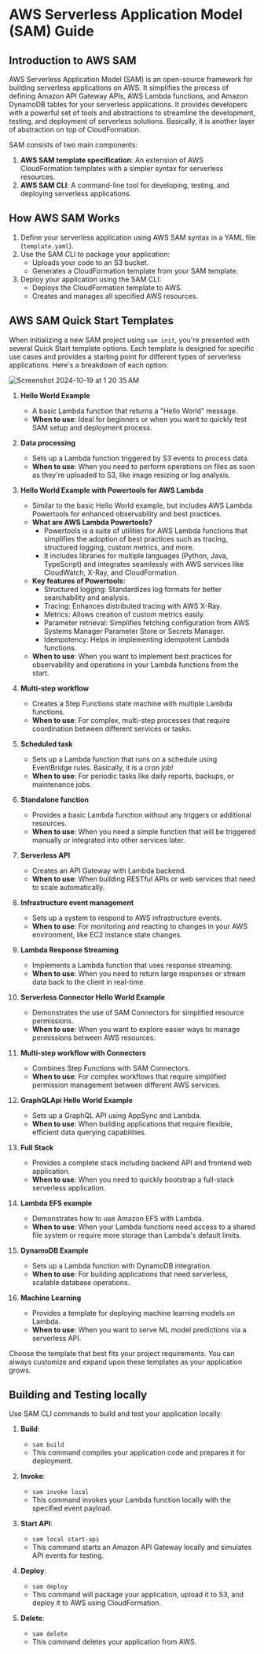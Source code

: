 # AWS Serverless Application Model (SAM) Guide

## Introduction to AWS SAM

AWS Serverless Application Model (SAM) is an open-source framework for building serverless applications on AWS. It simplifies the process of defining Amazon API Gateway APIs, AWS Lambda functions, and Amazon DynamoDB tables for your serverless applications. It provides developers with a powerful set of tools and abstractions to streamline the development, testing, and deployment of serverless solutions. Basically, it is another layer of abstraction on top of CloudFormation.

SAM consists of two main components:
1. **AWS SAM template specification**: An extension of AWS CloudFormation templates with a simpler syntax for serverless resources.
2. **AWS SAM CLI**: A command-line tool for developing, testing, and deploying serverless applications.

## How AWS SAM Works

1. Define your serverless application using AWS SAM syntax in a YAML file (`template.yaml`).
2. Use the SAM CLI to package your application:
   - Uploads your code to an S3 bucket.
   - Generates a CloudFormation template from your SAM template.
3. Deploy your application using the SAM CLI:
   - Deploys the CloudFormation template to AWS.
   - Creates and manages all specified AWS resources.

## AWS SAM Quick Start Templates

When initializing a new SAM project using `sam init`, you're presented with several Quick Start template options. Each template is designed for specific use cases and provides a starting point for different types of serverless applications. Here's a breakdown of each option:

![Screenshot 2024-10-19 at 1 20 35 AM](https://github.com/user-attachments/assets/e104cd85-c186-41ea-a4ff-e7a3677fa0c0)

1. **Hello World Example**
   - A basic Lambda function that returns a "Hello World" message.
   - **When to use**: Ideal for beginners or when you want to quickly test SAM setup and deployment process.

2. **Data processing**
   - Sets up a Lambda function triggered by S3 events to process data.
   - **When to use**: When you need to perform operations on files as soon as they're uploaded to S3, like image resizing or log analysis.

3. **Hello World Example with Powertools for AWS Lambda**
   - Similar to the basic Hello World example, but includes AWS Lambda Powertools for enhanced observability and best practices.
   - **What are AWS Lambda Powertools?**
     - Powertools is a suite of utilities for AWS Lambda functions that simplifies the adoption of best practices such as tracing, structured logging, custom metrics, and more.
     - It includes libraries for multiple languages (Python, Java, TypeScript) and integrates seamlessly with AWS services like CloudWatch, X-Ray, and CloudFormation.
   - **Key features of Powertools:**
     - Structured logging: Standardizes log formats for better searchability and analysis.
     - Tracing: Enhances distributed tracing with AWS X-Ray.
     - Metrics: Allows creation of custom metrics easily.
     - Parameter retrieval: Simplifies fetching configuration from AWS Systems Manager Parameter Store or Secrets Manager.
     - Idempotency: Helps in implementing idempotent Lambda functions.
   - **When to use**: When you want to implement best practices for observability and operations in your Lambda functions from the start.

4. **Multi-step workflow**
   - Creates a Step Functions state machine with multiple Lambda functions.
   - **When to use**: For complex, multi-step processes that require coordination between different services or tasks.

5. **Scheduled task**
   - Sets up a Lambda function that runs on a schedule using EventBridge rules. Basically, it is a cron job!
   - **When to use**: For periodic tasks like daily reports, backups, or maintenance jobs.

6. **Standalone function**
   - Provides a basic Lambda function without any triggers or additional resources.
   - **When to use**: When you need a simple function that will be triggered manually or integrated into other services later.

7. **Serverless API**
   - Creates an API Gateway with Lambda backend.
   - **When to use**: When building RESTful APIs or web services that need to scale automatically.

8. **Infrastructure event management**
   - Sets up a system to respond to AWS infrastructure events.
   - **When to use**: For monitoring and reacting to changes in your AWS environment, like EC2 instance state changes.

9. **Lambda Response Streaming**
   - Implements a Lambda function that uses response streaming.
   - **When to use**: When you need to return large responses or stream data back to the client in real-time.

10. **Serverless Connector Hello World Example**
    - Demonstrates the use of SAM Connectors for simplified resource permissions.
    - **When to use**: When you want to explore easier ways to manage permissions between AWS resources.

11. **Multi-step workflow with Connectors**
    - Combines Step Functions with SAM Connectors.
    - **When to use**: For complex workflows that require simplified permission management between different AWS services.

12. **GraphQLApi Hello World Example**
    - Sets up a GraphQL API using AppSync and Lambda.
    - **When to use**: When building applications that require flexible, efficient data querying capabilities.

13. **Full Stack**
    - Provides a complete stack including backend API and frontend web application.
    - **When to use**: When you need to quickly bootstrap a full-stack serverless application.

14. **Lambda EFS example**
    - Demonstrates how to use Amazon EFS with Lambda.
    - **When to use**: When your Lambda functions need access to a shared file system or require more storage than Lambda's default limits.

15. **DynamoDB Example**
    - Sets up a Lambda function with DynamoDB integration.
    - **When to use**: For building applications that need serverless, scalable database operations.

16. **Machine Learning**
    - Provides a template for deploying machine learning models on Lambda.
    - **When to use**: When you want to serve ML model predictions via a serverless API.

Choose the template that best fits your project requirements. You can always customize and expand upon these templates as your application grows.

## Building and Testing locally
Use SAM CLI commands to build and test your application locally:

1. **Build**:
   - `sam build`
   - This command compiles your application code and prepares it for deployment.

2. **Invoke**:
   - `sam invoke local`
   - This command invokes your Lambda function locally with the specified event payload.

3. **Start API**:
   - `sam local start-api`
   - This command starts an Amazon API Gateway locally and simulates API events for testing.

4. **Deploy**:
   - `sam deploy`
   - This command will package your application, upload it to S3, and deploy it to AWS using CloudFormation.

5. **Delete**:
   - `sam delete`
   - This command deletes your application from AWS.
